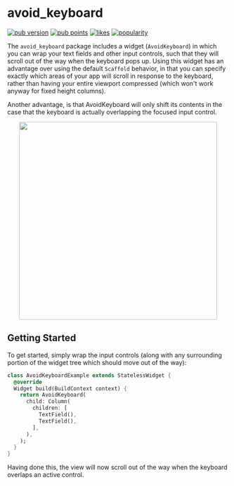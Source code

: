# avoid_keyboard

[![pub version](https://img.shields.io/pub/v/avoid_keyboard)](https://pub.dev/packages/avoid_keyboard)
[![pub points](https://badges.bar/avoid_keyboard/pub%20points)](https://pub.dev/packages/avoid_keyboard/score)
[![likes](https://badges.bar/avoid_keyboard/likes)](https://pub.dev/packages/avoid_keyboard/score)
[![popularity](https://badges.bar/avoid_keyboard/popularity)](https://pub.dev/packages/avoid_keyboard/score)

The `avoid_keyboard` package includes a widget (`AvoidKeyboard`) in which you can wrap your text fields and other input controls, such that they will scroll out of the way when the keyboard pops up. Using this widget has an advantage over using the default `Scaffold` behavior, in that you can specify exactly which areas of your app will scroll in response to the keyboard, rather than having your entire viewport compressed (which won't work anyway for fixed height columns). 

Another advantage, is that AvoidKeyboard will only shift its contents in the case that the keyboard is actually overlapping the focused input control.

<p align="center">
  <img height="450" src="https://user-images.githubusercontent.com/6050603/120873229-25fb0800-c556-11eb-89fc-fb97957be784.gif">
</p>

## Getting Started

To get started, simply wrap the input controls (along with any surrounding portion of the widget tree which should move out of the way):

```dart
class AvoidKeyboardExample extends StatelessWidget {
  @override
  Widget build(BuildContext context) {
    return AvoidKeyboard(
      child: Column(
        children: [
          TextField(),
          TextField(),
        ],
      ),
    );
  }
}
```

Having done this, the view will now scroll out of the way when the keyboard overlaps an active control.
